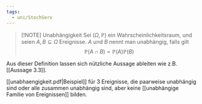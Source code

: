 ```yaml
---
tags:
  - uni/StochServ
---
```


> [!NOTE] Unabhängigkeit
> Sei $(\Omega,\mathbb P)$ ein Wahrscheinlichkeitsraum, und seien $A, B \subseteq \Omega$ Ereignisse. $A$ und $B$ nennt man unabhängig, falls gilt
> $$\mathbb P(A \cap B) = \mathbb P(A) \mathbb P(B)$$

Aus dieser Definition lassen sich nützliche Aussage ableiten wie z.B. [[Aussage 3.3]].

 [[unabhaengigkeit.pdf|Beispiel]] für 3 Ereignisse, die paarweise unabhängig sind oder alle zusammen unabhängig sind, aber keine [[unabhängige Familie von Ereignissen]] bilden. 